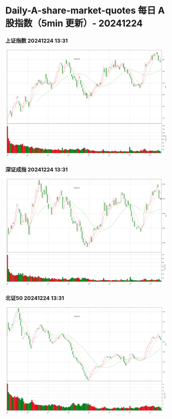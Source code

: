 
# Daily-A-share-market-quotes 每日 A 股指数（5min 更新）- 20241224

### 上证指数 20241224 13:31
![](./fig/2024/12/20241224-sh000001.png)

### 深证成指 20241224 13:31
![](./fig/2024/12/20241224-sz399001.png)

### 北证50 20241224 13:31
![](./fig/2024/12/20241224-bj899050.png)
